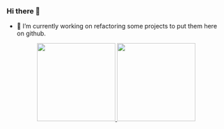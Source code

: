 ### Hi there 👋

- 🔭 I’m currently working on refactoring some projects to put them here on github.

<div align="center">
  <a href="https://github.com/MartimVideira">
  <img height="180em" src="https://github-readme-stats.vercel.app/api?username=MartimVideira&show_icons=true&theme=dark&include_all_commits=true&count_private=true"/>
  <img height="180em" src="https://github-readme-stats.vercel.app/api/top-langs/?username=MartimVideira&layout=compact&langs_count=7&theme=dark"/>
</div>
